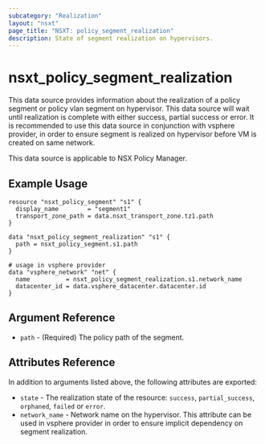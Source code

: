 ```yaml
---
subcategory: "Realization"
layout: "nsxt"
page_title: "NSXT: policy_segment_realization"
description: State of segment realization on hypervisors.
---
```


# nsxt_policy_segment_realization

This data source provides information about the realization of a policy segment or policy vlan segment on hypervisor.
This data source will wait until realization is complete with either success, partial success or error. It is recommended
to use this data source in conjunction with vsphere provider, in order to ensure segment is realized on hypervisor before
VM is created on same network.

This data source is applicable to NSX Policy Manager.

## Example Usage

```hcl
resource "nsxt_policy_segment" "s1" {
  display_name        = "segment1"
  transport_zone_path = data.nsxt_transport_zone.tz1.path
}

data "nsxt_policy_segment_realization" "s1" {
  path = nsxt_policy_segment.s1.path
}

# usage in vsphere provider
data "vsphere_network" "net" {
  name          = nsxt_policy_segment_realization.s1.network_name
  datacenter_id = data.vsphere_datacenter.datacenter.id
}
```

## Argument Reference

* `path` - (Required) The policy path of the segment.

## Attributes Reference

In addition to arguments listed above, the following attributes are exported:

* `state` - The realization state of the resource: `success`, `partial_success`, `orphaned`, `failed` or `error`.
* `network_name` - Network name on the hypervisor. This attribute can be used in vsphere provider in order to ensure implicit dependency on segment realization.
